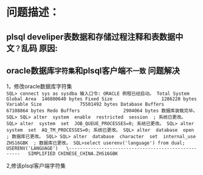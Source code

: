 问题描述：
==========
plsql develiper表数据和存储过程注释和表数据中文`？`乱码
原因:
---------
oracle数据库`字符集`和plsql客户端`不一致`
问题解决<br>
--------
1，修改oracle数据库字符集<br>
`SQL> connect sys as sysdba
输入口令:
ORACLE 例程已经启动。
Total System Global Area  146800640 bytes
Fixed Size                  1286220 bytes
Variable Size              75501492 bytes
Database Buffers           67108864 bytes
Redo Buffers                2904064 bytes
数据库装载完毕。
SQL>
SQL> alter  system  enable  restricted  session  ;
系统已更改。
SQL> alter  system  set  JOB_QUEUE_PROCESSES=0;
系统已更改。
SQL> alter  system  set  AQ_TM_PROCESSES=0;
系统已更改。
SQL> alter  database  open  ;
数据库已更改。
SQL>
SQL> alter  database  character  set  internal_use  ZHS16GBK  ;
数据库已更改。
SQL>select userenv('language') from dual;  
USERENV('LANGUAGE')  
\----------------------------------------------------  
SIMPLIFIED CHINESE_CHINA.ZHS16GBK`

2,修该plsql客户端字符集
